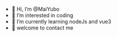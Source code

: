 - 👋 Hi, I’m @MaiYubo
- 👀 I’m interested in coding
- 🌱 I’m currently learning nodeJs and vue3 
- 💞️ welcome to  contact me


<!---
MaiYubo/MaiYubo is a ✨ special ✨ repository because its `README.md` (this file) appears on your GitHub profile.
You can click the Preview link to take a look at your changes.
--->
